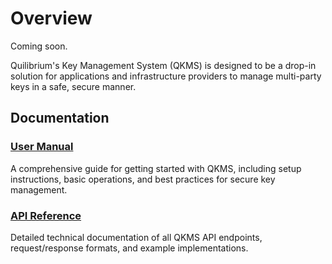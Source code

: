 # Overview

Coming soon.

Quilibrium's Key Management System (QKMS) is designed to be a drop-in solution for applications and infrastructure providers to manage multi-party keys in a safe, secure manner.

## Documentation

### [User Manual](02-QKMS-user-manual.md)
A comprehensive guide for getting started with QKMS, including setup instructions, basic operations, and best practices for secure key management.

### [API Reference](03-QKMS-API-reference.md)
Detailed technical documentation of all QKMS API endpoints, request/response formats, and example implementations.
